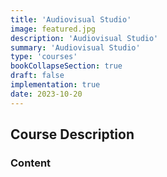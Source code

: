 ```yaml
---
title: 'Audiovisual Studio'
image: featured.jpg
description: 'Audiovisual Studio'
summary: 'Audiovisual Studio'
type: 'courses'
bookCollapseSection: true
draft: false
implementation: true
date: 2023-10-20
---
```


## Course Description

### Content


